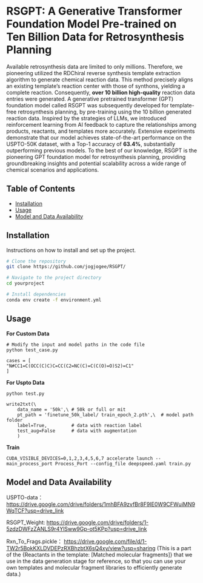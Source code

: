 # RSGPT: A Generative Transformer Foundation Model Pre-trained on Ten Billion Data for Retrosynthesis Planning


Available retrosynthesis data are limited to only millions. Therefore, we pioneering utilized the RDChiral reverse synthesis template extraction algorithm to generate chemical reaction data. This method precisely aligns an existing template’s reaction center with those of synthons, yielding a complete reaction. Consequently, **over 10 billion high-quality** reaction data entries were generated. A generative pretrained transformer (GPT) foundation model called RSGPT was subsequently developed for template-free retrosynthesis planning, by pre-training using the 10 billion generated reaction data. Inspired by the strategies of LLMs, we introduced reinforcement learning from AI feedback to capture the relationships among products, reactants, and templates more accurately. Extensive experiments demonstrate that our model achieves state-of-the-art performance on the USPTO-50K dataset, with a Top-1 accuracy of **63.4%**, substantially outperforming previous models. To the best of our knowledge, RSGPT is the pioneering GPT foundation model for retrosynthesis planning, providing groundbreaking insights and potential scalability across a wide range of chemical scenarios and applications.
## Table of Contents

- [Installation](#installation)
- [Usage](#usage)
- [Model and Data Availability](#model-and-data-availability)
## Installation

Instructions on how to install and set up the project.

```bash
# Clone the repository
git clone https://github.com/jogjogee/RSGPT/

# Navigate to the project directory
cd yourproject

# Install dependencies
conda env create -f environment.yml
```

## Usage

**For Custom Data**
```
# Modify the input and model paths in the code file
python test_case.py

cases = [
"N#CC1=C(OCC(C)C)C=CC(C2=NC(C)=C(C(O)=O)S2)=C1"
]
```

**For Uspto Data**
```
python test.py

write2txt(\
    data_name = '50k',\ # 50k or full or mit
    pt_path = 'finetune_50k_label/ train_epoch_2.pth',\  # model path folder
    label=True,         # data with reaction label
    test_aug=False      # data with augmentation
    )
```

**Train**
```
CUDA_VISIBLE_DEVICES=0,1,2,3,4,5,6,7 accelerate launch --main_process_port Process_Port --config_file deepspeed.yaml train.py
```

## Model and Data Availability
USPTO-data：
https://drive.google.com/drive/folders/1mhBFA9zvfBr8F9IE0W9CFWuiMN9WqTCF?usp=drive_link

RSGPT_Weight:
https://drive.google.com/drive/folders/1-5zdzDWFzZANLS9r4YlSww9Gp-ot5KPp?usp=drive_link

Rxn_To_Frags.pickle：
https://drive.google.com/file/d/1-TW2r5BokKXLDVDEPzRXBhzbtX6sQ4xy/view?usp=sharing
(This is a part of the {Reactants in the template: [Matched molecular fragments]} that we use in the data generation stage for reference, so that you can use your own templates and molecular fragment libraries to efficiently generate data.)

